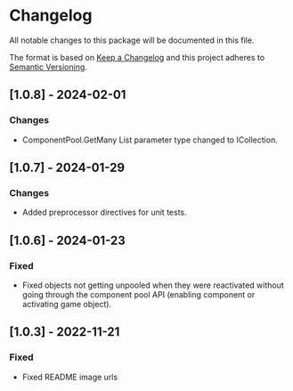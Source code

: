 # Changelog
All notable changes to this package will be documented in this file.

The format is based on [Keep a Changelog](http://keepachangelog.com/en/1.0.0/)
and this project adheres to [Semantic Versioning](http://semver.org/spec/v2.0.0.html).

## [1.0.8] - 2024-02-01

### Changes

- ComponentPool.GetMany List parameter type changed to ICollection.

## [1.0.7] - 2024-01-29

### Changes

- Added preprocessor directives for unit tests.

## [1.0.6] - 2024-01-23

### Fixed

- Fixed objects not getting unpooled when they were reactivated without going through the component pool API (enabling component or activating game object).

## [1.0.3] - 2022-11-21

### Fixed

- Fixed README image urls